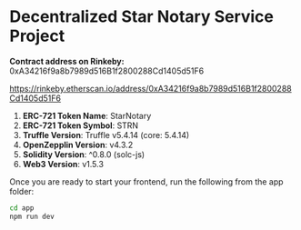 # Decentralized Star Notary Service Project 

**Contract address on Rinkeby:**    0xA34216f9a8b7989d516B1f2800288Cd1405d51F6

https://rinkeby.etherscan.io/address/0xA34216f9a8b7989d516B1f2800288Cd1405d51F6

1. **ERC-721 Token Name**: StarNotary
2. **ERC-721 Token Symbol**: STRN
3. **Truffle Version**: Truffle v5.4.14 (core: 5.4.14)
4. **OpenZepplin Version**: v4.3.2
5. **Solidity Version**: ^0.8.0 (solc-js)
5. **Web3 Version**: v1.5.3

Once you are ready to start your frontend, run the following from the app folder:
```bash
cd app
npm run dev
```

